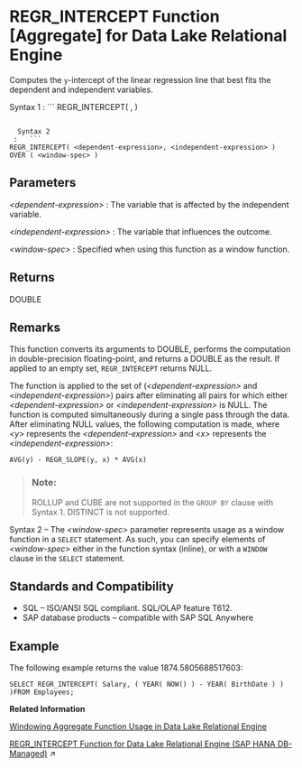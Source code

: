 <!-- loioa57548bd84f21015a72397703df578ba -->

# REGR\_INTERCEPT Function \[Aggregate\] for Data Lake Relational Engine

Computes the `y`-intercept of the linear regression line that best fits the dependent and independent variables.



 Syntax 1
 :   ```
REGR_INTERCEPT( <dependent-expression>, <independent-expression> )
```

  Syntax 2
 :   ```
REGR_INTERCEPT( <dependent-expression>, <independent-expression> )
OVER ( <window-spec> )
```

 

<a name="loioa57548bd84f21015a72397703df578ba__REGR_INTERCEPT_parm1"/>

## Parameters

 *<dependent-expression\>*
 :   The variable that is affected by the independent variable.

  *<independent-expression\>*
 :   The variable that influences the outcome.

  *<window-spec\>*
 :   Specified when using this function as a window function.

 

<a name="loioa57548bd84f21015a72397703df578ba__REGR_INTERCEPT_returns1"/>

## Returns

DOUBLE



<a name="loioa57548bd84f21015a72397703df578ba__REGR_INTERCEPT_remarks1"/>

## Remarks

This function converts its arguments to DOUBLE, performs the computation in double-precision floating-point, and returns a DOUBLE as the result. If applied to an empty set, `REGR_INTERCEPT` returns NULL.

The function is applied to the set of \(*<dependent-expression\>* and *<independent-expression\>*\) pairs after eliminating all pairs for which either *<dependent-expression\>* or *<independent-expression\>* is NULL. The function is computed simultaneously during a single pass through the data. After eliminating NULL values, the following computation is made, where *<y\>* represents the *<dependent-expression\>* and *<x\>* represents the *<independent-expression\>*:

```
AVG(y) - REGR_SLOPE(y, x) * AVG(x)
```

> ### Note:  
> ROLLUP and CUBE are not supported in the `GROUP BY` clause with Syntax 1. DISTINCT is not supported.

Syntax 2 – The *<window-spec\>* parameter represents usage as a window function in a `SELECT` statement. As such, you can specify elements of *<window-spec\>* either in the function syntax \(inline\), or with a `WINDOW` clause in the `SELECT` statement.



<a name="loioa57548bd84f21015a72397703df578ba__REGR_INTERCEPT_standards1"/>

## Standards and Compatibility

-   SQL – ISO/ANSI SQL compliant. SQL/OLAP feature T612.
-   SAP database products – compatible with SAP SQL Anywhere



<a name="loioa57548bd84f21015a72397703df578ba__REGR_INTERCEPT_examples1"/>

## Example

The following example returns the value 1874.5805688517603:

```
SELECT REGR_INTERCEPT( Salary, ( YEAR( NOW() ) - YEAR( BirthDate ) ) )FROM Employees;
```

**Related Information**  


[Windowing Aggregate Function Usage in Data Lake Relational Engine](windowing-aggregate-function-usage-in-data-lake-relational-engine-a527f35.md "A major feature of the ISO/ANSI SQL extensions for OLAP is a construct called a window.")

[REGR_INTERCEPT Function for Data Lake Relational Engine (SAP HANA DB-Managed)](https://help.sap.com/viewer/a898e08b84f21015969fa437e89860c8/2023_1_QRC/en-US/150d7d8e1d9a456a867139f014feba18.html "Computes the y-intercept of the linear regression line that best fits the dependent and independent variables.") :arrow_upper_right:

